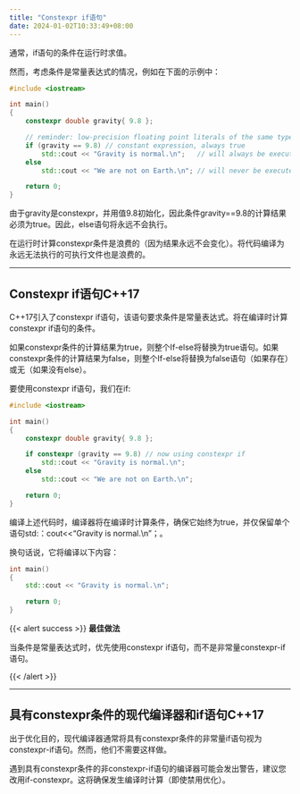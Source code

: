 ```yaml
---
title: "Constexpr if语句"
date: 2024-01-02T10:33:49+08:00
---
```


通常，if语句的条件在运行时求值。

然而，考虑条件是常量表达式的情况，例如在下面的示例中：

```C++
#include <iostream>

int main()
{
	constexpr double gravity{ 9.8 };

	// reminder: low-precision floating point literals of the same type can be tested for equality
	if (gravity == 9.8) // constant expression, always true
		std::cout << "Gravity is normal.\n";   // will always be executed
	else
		std::cout << "We are not on Earth.\n"; // will never be executed

	return 0;
}
```

由于gravity是constexpr，并用值9.8初始化，因此条件gravity==9.8的计算结果必须为true。因此，else语句将永远不会执行。

在运行时计算constexpr条件是浪费的（因为结果永远不会变化）。将代码编译为永远无法执行的可执行文件也是浪费的。

***
## Constexpr if语句C++17

C++17引入了constexpr if语句，该语句要求条件是常量表达式。将在编译时计算constexpr if语句的条件。

如果constexpr条件的计算结果为true，则整个If-else将替换为true语句。如果constexpr条件的计算结果为false，则整个If-else将替换为false语句（如果存在）或无（如果没有else）。

要使用constexpr if语句，我们在if:

```C++
#include <iostream>

int main()
{
	constexpr double gravity{ 9.8 };

	if constexpr (gravity == 9.8) // now using constexpr if
		std::cout << "Gravity is normal.\n";
	else
		std::cout << "We are not on Earth.\n";

	return 0;
}
```

编译上述代码时，编译器将在编译时计算条件，确保它始终为true，并仅保留单个语句std:：cout<<“Gravity is normal.\n”；。

换句话说，它将编译以下内容：

```C++
int main()
{
	std::cout << "Gravity is normal.\n";

	return 0;
}
```

{{< alert success >}}
**最佳做法**

当条件是常量表达式时，优先使用constexpr if语句，而不是非常量constexpr-if语句。

{{< /alert >}}

***
## 具有constexpr条件的现代编译器和if语句C++17

出于优化目的，现代编译器通常将具有constexpr条件的非常量if语句视为constexpr-if语句。然而，他们不需要这样做。

遇到具有constexpr条件的非constexpr-if语句的编译器可能会发出警告，建议您改用if-constexpr。这将确保发生编译时计算（即使禁用优化）。


